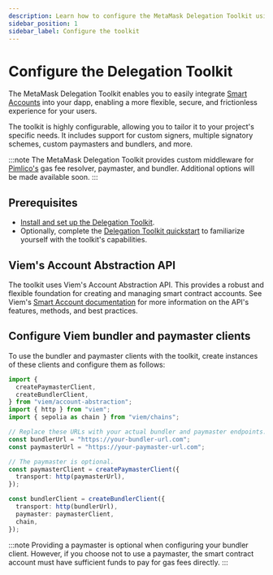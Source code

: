 ```yaml
---
description: Learn how to configure the MetaMask Delegation Toolkit using Viem.
sidebar_position: 1
sidebar_label: Configure the toolkit
---
```


# Configure the Delegation Toolkit

The MetaMask Delegation Toolkit enables you to easily integrate [Smart Accounts](../concepts/smart-accounts.md) into your dapp,
enabling a more flexible, secure, and frictionless experience for your users.

The toolkit is highly configurable, allowing you to tailor it to your project's specific needs. It includes support for custom signers, multiple signatory schemes, custom paymasters and bundlers, and more.

:::note
The MetaMask Delegation Toolkit provides custom middleware for [Pimlico's](https://docs.pimlico.io/) gas fee resolver, paymaster, and bundler. Additional options will be made available soon.
:::

## Prerequisites

- [Install and set up the Delegation Toolkit](../get-started/install.md).
- Optionally, complete the [Delegation Toolkit quickstart](../get-started/quickstart.md) to
  familiarize yourself with the toolkit's capabilities.

## Viem's Account Abstraction API

The toolkit uses Viem's Account Abstraction API. This provides a robust and flexible foundation for creating and managing smart contract accounts.
See Viem's [Smart Account documentation](https://viem.sh/account-abstraction/accounts/smart) for more information on the API's features, methods, and best practices.


## Configure Viem bundler and paymaster clients

To use the bundler and paymaster clients with the toolkit, create instances of these clients and configure them as follows:

```typescript
import {
  createPaymasterClient,
  createBundlerClient,
} from "viem/account-abstraction";
import { http } from "viem";
import { sepolia as chain } from "viem/chains"; 

// Replace these URLs with your actual bundler and paymaster endpoints.
const bundlerUrl = "https://your-bundler-url.com";
const paymasterUrl = "https://your-paymaster-url.com";

// The paymaster is optional.
const paymasterClient = createPaymasterClient({
  transport: http(paymasterUrl),
});

const bundlerClient = createBundlerClient({
  transport: http(bundlerUrl),
  paymaster: paymasterClient,
  chain,
});
```

:::note
Providing a paymaster is optional when configuring your bundler client. However, if you choose not to use a paymaster, the smart contract account must have sufficient funds to pay for gas fees directly.
:::

